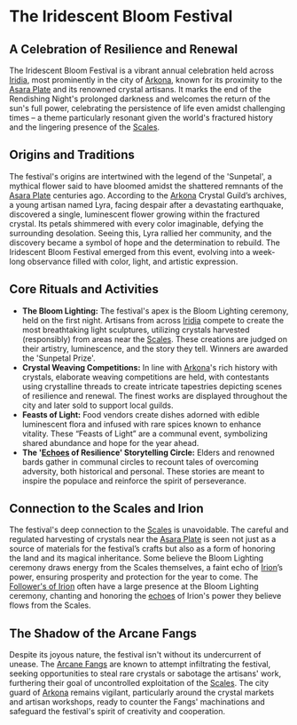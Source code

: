 # The Iridescent Bloom Festival

## A Celebration of Resilience and Renewal

The Iridescent Bloom Festival is a vibrant annual celebration held across [Iridia](/geography/world/iridia.md), most prominently in the city of [Arkona](/geography/settlement/city/arkona.md), known for its proximity to the [Asara Plate](/geography/scale/asara-plate.md) and its renowned crystal artisans. It marks the end of the Rendishing Night's prolonged darkness and welcomes the return of the sun's full power, celebrating the persistence of life even amidst challenging times – a theme particularly resonant given the world's fractured history and the lingering presence of the [Scales](/geography/landmark/scale.md).

## Origins and Traditions

The festival's origins are intertwined with the legend of the 'Sunpetal', a mythical flower said to have bloomed amidst the shattered remnants of the [Asara Plate](/geography/scale/asara-plate.md) centuries ago. According to the [Arkona](/geography/settlement/city/arkona.md) Crystal Guild’s archives, a young artisan named Lyra, facing despair after a devastating earthquake, discovered a single, luminescent flower growing within the fractured crystal. Its petals shimmered with every color imaginable, defying the surrounding desolation. Seeing this, Lyra rallied her community, and the discovery became a symbol of hope and the determination to rebuild.  The Iridescent Bloom Festival emerged from this event, evolving into a week-long observance filled with color, light, and artistic expression.

## Core Rituals and Activities

*   **The Bloom Lighting:** The festival's apex is the Bloom Lighting ceremony, held on the first night.  Artisans from across [Iridia](/geography/world/iridia.md) compete to create the most breathtaking light sculptures, utilizing crystals harvested (responsibly) from areas near the [Scales](/geography/landmark/scale.md). These creations are judged on their artistry, luminescence, and the story they tell.  Winners are awarded the 'Sunpetal Prize'.
*   **Crystal Weaving Competitions:** In line with [Arkona](/geography/settlement/city/arkona.md)'s rich history with crystals, elaborate weaving competitions are held, with contestants using crystalline threads to create intricate tapestries depicting scenes of resilience and renewal. The finest works are displayed throughout the city and later sold to support local guilds.
*   **Feasts of Light:** Food vendors create dishes adorned with edible luminescent flora and infused with rare spices known to enhance vitality. These “Feasts of Light” are a communal event, symbolizing shared abundance and hope for the year ahead.
*   **The '[Echoes](/raw/20250501/soul/echoes.md) of Resilience' Storytelling Circle:** Elders and renowned bards gather in communal circles to recount tales of overcoming adversity, both historical and personal. These stories are meant to inspire the populace and reinforce the spirit of perseverance.

## Connection to the Scales and Irion

The festival's deep connection to the [Scales](/geography/landmark/scale.md) is unavoidable. The careful and regulated harvesting of crystals near the [Asara Plate](/geography/scale/asara-plate.md) is seen not just as a source of materials for the festival’s crafts but also as a form of honoring the land and its magical inheritance.  Some believe the Bloom Lighting ceremony draws energy from the Scales themselves, a faint echo of [Irion](/being/deity/irion.md)’s power, ensuring prosperity and protection for the year to come. The [Follower's of Irion](/structure/society/factions/followers-of-irion.md) often have a large presence at the Bloom Lighting ceremony, chanting and honoring the [echoes](/raw/20250501/soul/echoes.md) of Irion's power they believe flows from the Scales.

## The Shadow of the Arcane Fangs

Despite its joyous nature, the festival isn't without its undercurrent of unease. The [Arcane Fangs](/structure/society/factions/arcane-fangs.md) are known to attempt infiltrating the festival, seeking opportunities to steal rare crystals or sabotage the artisans' work, furthering their goal of uncontrolled exploitation of the [Scales](/geography/landmark/scale.md).  The city guard of [Arkona](/geography/settlement/city/arkona.md) remains vigilant, particularly around the crystal markets and artisan workshops, ready to counter the Fangs' machinations and safeguard the festival's spirit of creativity and cooperation.  
